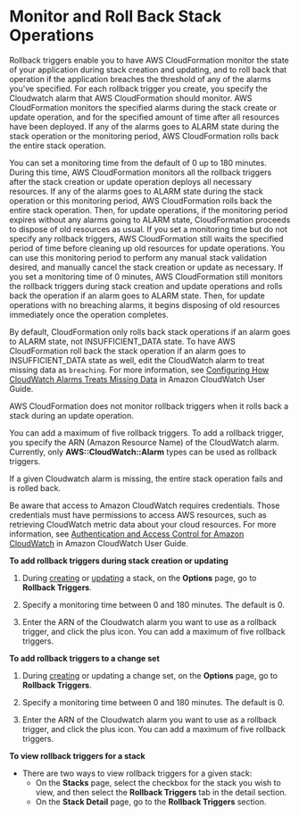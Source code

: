 # Monitor and Roll Back Stack Operations<a name="using-cfn-rollback-triggers"></a>

Rollback triggers enable you to have AWS CloudFormation monitor the state of your application during stack creation and updating, and to roll back that operation if the application breaches the threshold of any of the alarms you've specified\. For each rollback trigger you create, you specify the Cloudwatch alarm that AWS CloudFormation should monitor\. AWS CloudFormation monitors the specified alarms during the stack create or update operation, and for the specified amount of time after all resources have been deployed\. If any of the alarms goes to ALARM state during the stack operation or the monitoring period, AWS CloudFormation rolls back the entire stack operation\.

You can set a monitoring time from the default of 0 up to 180 minutes\. During this time, AWS CloudFormation monitors all the rollback triggers after the stack creation or update operation deploys all necessary resources\. If any of the alarms goes to ALARM state during the stack operation or this monitoring period, AWS CloudFormation rolls back the entire stack operation\. Then, for update operations, if the monitoring period expires without any alarms going to ALARM state, CloudFormation proceeds to dispose of old resources as usual\. If you set a monitoring time but do not specify any rollback triggers, AWS CloudFormation still waits the specified period of time before cleaning up old resources for update operations\. You can use this monitoring period to perform any manual stack validation desired, and manually cancel the stack creation or update as necessary\. If you set a monitoring time of 0 minutes, AWS CloudFormation still monitors the rollback triggers during stack creation and update operations and rolls back the operation if an alarm goes to ALARM state\. Then, for update operations with no breaching alarms, it begins disposing of old resources immediately once the operation completes\.

By default, CloudFormation only rolls back stack operations if an alarm goes to ALARM state, not INSUFFICIENT\_DATA state\. To have AWS CloudFormation roll back the stack operation if an alarm goes to INSUFFICIENT\_DATA state as well, edit the CloudWatch alarm to treat missing data as `breaching`\. For more information, see [Configuring How CloudWatch Alarms Treats Missing Data](https://docs.aws.amazon.com/AmazonCloudWatch/latest/monitoring/AlarmThatSendsEmail.html#alarms-and-missing-data) in Amazon CloudWatch User Guide\.

AWS CloudFormation does not monitor rollback triggers when it rolls back a stack during an update operation\.

You can add a maximum of five rollback triggers\. To add a rollback trigger, you specify the ARN \(Amazon Resource Name\) of the CloudWatch alarm\. Currently, only **AWS::CloudWatch::Alarm** types can be used as rollback triggers\. 

If a given Cloudwatch alarm is missing, the entire stack operation fails and is rolled back\.

Be aware that access to Amazon CloudWatch requires credentials\. Those credentials must have permissions to access AWS resources, such as retrieving CloudWatch metric data about your cloud resources\. For more information, see [Authentication and Access Control for Amazon CloudWatch](https://docs.aws.amazon.com/AmazonCloudWatch/latest/monitoring/auth-and-access-control-cw.html) in Amazon CloudWatch User Guide\.

**To add rollback triggers during stack creation or updating**

1. During [creating](https://docs.aws.amazon.com/AWSCloudFormation/latest/UserGuide/cfn-console-create-stack.html) or [updating](https://docs.aws.amazon.com/AWSCloudFormation/latest/UserGuide/using-cfn-updating-stacks.html) a stack, on the **Options** page, go to **Rollback Triggers**\.

1. Specify a monitoring time between 0 and 180 minutes\. The default is 0\.

1. Enter the ARN of the Cloudwatch alarm you want to use as a rollback trigger, and click the plus icon\. You can add a maximum of five rollback triggers\.

**To add rollback triggers to a change set**

1. During [creating](https://docs.aws.amazon.com/AWSCloudFormation/latest/UserGuide/using-cfn-updating-stacks-changesets-create.html) or updating a change set, on the **Options** page, go to **Rollback Triggers**\.

1. Specify a monitoring time between 0 and 180 minutes\. The default is 0\.

1. Enter the ARN of the Cloudwatch alarm you want to use as a rollback trigger, and click the plus icon\. You can add a maximum of five rollback triggers\.

**To view rollback triggers for a stack**
+ There are two ways to view rollback triggers for a given stack:
  + On the **Stacks** page, select the checkbox for the stack you wish to view, and then select the **Rollback Triggers** tab in the detail section\.
  + On the **Stack Detail** page, go to the **Rollback Triggers** section\.
